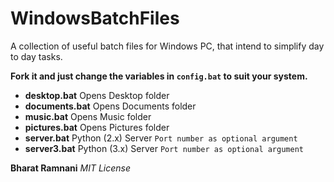 # WindowsBatchFiles
A collection of useful batch files for Windows PC, that intend to simplify day to day tasks.

**Fork it and just change the variables in `config.bat` to suit your system.**

* __desktop.bat__ Opens Desktop folder
* __documents.bat__ Opens Documents folder
* __music.bat__ Opens Music folder
* __pictures.bat__ Opens Pictures folder
* __server.bat__ Python (2.x) Server `Port number as optional argument`
* __server3.bat__ Python (3.x) Server `Port number as optional argument`



__Bharat Ramnani__
_MIT License_